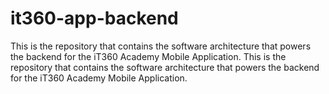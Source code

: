 # it360-app-backend

This is the repository that contains the software architecture that powers the backend for the iT360 Academy Mobile Application. This is the repository that contains the software architecture that powers the backend for the iT360 Academy Mobile Application.
